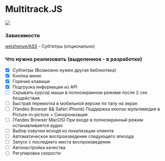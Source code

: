 # Multitrack.JS

![](https://raw.githubusercontent.com/Ponywka/multitrack.js/master/screenshot.png)

### Зависимости
[weizhenye/ASS](https://github.com/weizhenye/ASS "weizhenye/ASS") - Субтитры (опционально)

### Что нужно реализовать (выделенное - в разработке)
- [x] Субтитры (Возможно нужен другая библиотека)
- [x] Кнопка меню
- [x] Горячие клавиши
- [x] Подгрузка информации из API
- [ ] Скрывать курсор мыши в полноэкранном режиме после 2 сек бездействия
- [ ] Быстрая перемотка в мобильной версии по тапу на экран
- [ ] (Yandex Browser && Safari iPhone) Поддержка кнопок мультимедия в Picture-in-picture + Синхронизация
- [ ] (Yandex Browser MacOS) При входе в полноэкранный режим останавливается аудио
- [ ] Выбор озвучки исходя из локализации клиента
- [ ] Автоматическое воспроизведение следующего эпизода
- [ ] Запуск с последнего места воспроизведения
- [ ] Автонастройка качества
- [ ] Регулировка скорости